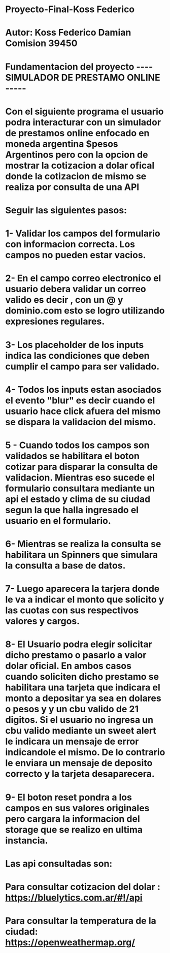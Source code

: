 # Proyecto-Final-Koss Federico

# Autor: Koss Federico Damian Comision 39450

# Fundamentacion del proyecto ---- SIMULADOR DE PRESTAMO ONLINE ----- 

# Con el siguiente programa el usuario podra interacturar con un simulador de prestamos online enfocado en moneda argentina $pesos Argentinos pero con la opcion de mostrar la cotizacion a dolar ofical donde la cotizacion de mismo se realiza por consulta de una API

# Seguir las siguientes pasos:
# 1- Validar los campos del formulario con informacion correcta. Los campos no pueden estar vacios.
# 2- En el campo correo electronico el usuario debera validar un correo valido es decir , con un @ y dominio.com esto se logro utilizando expresiones regulares.
# 3- Los placeholder de los inputs indica las condiciones que deben cumplir el campo para ser validado.
# 4- Todos los inputs estan asociados el evento "blur" es decir cuando el usuario hace click afuera del mismo se dispara la validacion del mismo.
# 5 - Cuando todos los campos son validados se habilitara el boton cotizar para disparar la consulta de validacion. Mientras eso sucede el formulario consultara mediante un api el estado y clima de su ciudad segun la que halla ingresado el usuario en el formulario.
# 6- Mientras se realiza la consulta se habilitara un Spinners que simulara la consulta a base de datos.
# 7- Luego aparecera la tarjera donde le va a indicar el monto que solicito y las cuotas con sus respectivos valores y cargos.
# 8- El Usuario podra elegir solicitar dicho prestamo o pasarlo a valor dolar oficial. En ambos casos cuando soliciten dicho prestamo se habilitara una tarjeta que indicara el monto a depositar ya sea en dolares o pesos y y un cbu valido de 21 digitos. Si el usuario no ingresa un cbu valido mediante un sweet alert le indicara un mensaje de error indicandole el mismo. De lo contrario le enviara un mensaje de deposito correcto y la tarjeta desaparecera.
# 9- El boton reset pondra a los campos en sus valores originales pero cargara la informacion del storage que se realizo en ultima instancia.


# Las api consultadas son:
# Para consultar cotizacion del dolar : https://bluelytics.com.ar/#!/api
# Para consultar la temperatura de la ciudad: https://openweathermap.org/
